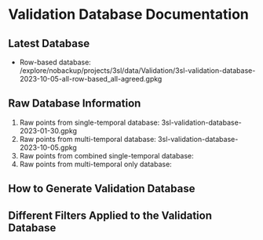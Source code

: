 # Validation Database Documentation

## Latest Database

- Row-based database: /explore/nobackup/projects/3sl/data/Validation/3sl-validation-database-2023-10-05-all-row-based_all-agreed.gpkg

## Raw Database Information

1. Raw points from single-temporal database: 3sl-validation-database-2023-01-30.gpkg
2. Raw points from multi-temporal database: 3sl-validation-database-2023-10-05.gpkg
3. Raw points from combined single-temporal database:
4. Raw points from multi-temporal only database: 

## How to Generate Validation Database

## Different Filters Applied to the Validation Database